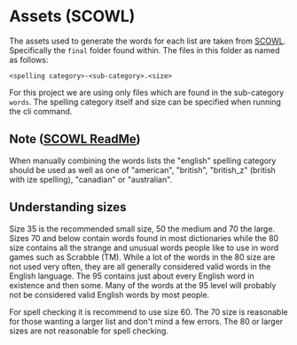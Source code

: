 # Assets (SCOWL)

The assets used to generate the words for each list are taken from [SCOWL](http://wordlist.aspell.net/). Specifically
the `final` folder found within. The files in this folder as named as follows:
```
<spelling category>-<sub-category>.<size>
```
For this project we are using only files which are found in the sub-category `words`. The spelling category itself and size can be specified when running the cli command.

## Note ([SCOWL ReadMe](http://wordlist.aspell.net/scowl-readme/))
When manually combining the words lists the "english" spelling category should be used as well as one of "american", "british", "british_z" (british with ize spelling), "canadian" or "australian".

## Understanding sizes
Size 35 is the recommended small size, 50 the medium and 70 the large. Sizes 70 and below contain words found in most dictionaries while the 80 size contains all the strange and unusual words people like to use in word games such as Scrabble (TM).  While a lot of the words in the 80 size are not used very often, they are all generally considered valid words in the English language.  The 95 contains just about every English word in existence and then some.  Many of the words at the 95 level will probably not be considered valid English words by most people.

For spell checking it is recommend to use size 60.
The 70 size is reasonable for those wanting a larger list and don't mind a few errors. The 80 or larger sizes are not reasonable for spell checking.
